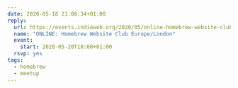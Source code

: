 ```yaml
---
date: 2020-05-18 21:08:34+01:00
reply:
  url: https://events.indieweb.org/2020/05/online-homebrew-website-club-europe-london-oaM4SPJJsgNu
  name: "ONLINE: Homebrew Website Club Europe/London"
  event:
    start: 2020-05-20T18:00+01:00
  rsvp: yes
tags:
  - homebrew
  - meetup
---
```

